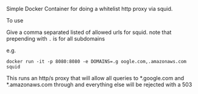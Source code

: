 Simple Docker Container for doing a whitelist http proxy via squid.

To use

Give a comma separated listed of allowed urls for squid.
note that prepending with `.` is for all subdomains

e.g.

`docker run -it -p 8080:8080 -e DOMAINS=.g oogle.com,.amazonaws.com squid`

This runs an http/s proxy that will allow all queries to *.google.com and *.amazonaws.com through and everything else will be rejected with a 503
